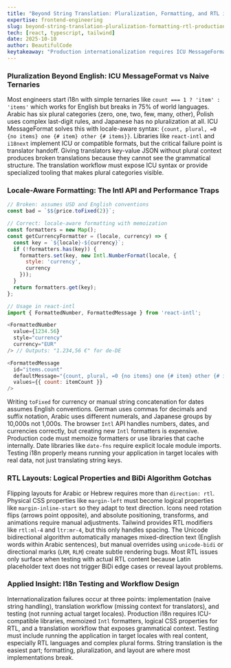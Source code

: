 ```yaml
---
title: "Beyond String Translation: Pluralization, Formatting, and RTL in Production I18n"
expertise: frontend-engineering
slug: beyond-string-translation-pluralization-formatting-rtl-production-i18n
tech: [react, typescript, tailwind]
date: 2025-10-10
author: BeautifulCode
keytakeaway: "Production internationalization requires ICU MessageFormat for plurals, memoized Intl formatters for locale-aware numbers and dates, logical CSS properties for RTL layouts, and testing with actual target locale content to catch BiDi and formatting edge cases."
---
```


### Pluralization Beyond English: ICU MessageFormat vs Naive Ternaries

Most engineers start i18n with simple ternaries like `count === 1 ? 'item' : 'items'` which works for English but breaks in 75% of world languages. Arabic has six plural categories (zero, one, two, few, many, other), Polish uses complex last-digit rules, and Japanese has no pluralization at all. ICU MessageFormat solves this with locale-aware syntax: `{count, plural, =0 {no items} one {# item} other {# items}}`. Libraries like `react-intl` and `i18next` implement ICU or compatible formats, but the critical failure point is translator handoff. Giving translators key-value JSON without plural context produces broken translations because they cannot see the grammatical structure. The translation workflow must expose ICU syntax or provide specialized tooling that makes plural categories visible.

### Locale-Aware Formatting: The Intl API and Performance Traps

```javascript
// Broken: assumes USD and English conventions
const bad = `$${price.toFixed(2)}`; 

// Correct: locale-aware formatting with memoization
const formatters = new Map();
const getCurrencyFormatter = (locale, currency) => {
  const key = `${locale}-${currency}`;
  if (!formatters.has(key)) {
    formatters.set(key, new Intl.NumberFormat(locale, { 
      style: 'currency', 
      currency 
    }));
  }
  return formatters.get(key);
};

// Usage in react-intl
import { FormattedNumber, FormattedMessage } from 'react-intl';

<FormattedNumber 
  value={1234.56} 
  style="currency" 
  currency="EUR" 
/> // Outputs: "1.234,56 €" for de-DE

<FormattedMessage 
  id="items.count"
  defaultMessage="{count, plural, =0 {no items} one {# item} other {# items}}"
  values={{ count: itemCount }}
/>
```

Writing `toFixed` for currency or manual string concatenation for dates assumes English conventions. German uses commas for decimals and suffix notation, Arabic uses different numerals, and Japanese groups by 10,000s not 1,000s. The browser `Intl` API handles numbers, dates, and currencies correctly, but creating new `Intl` formatters is expensive. Production code must memoize formatters or use libraries that cache internally. Date libraries like `date-fns` require explicit locale module imports. Testing i18n properly means running your application in target locales with real data, not just translating string keys.

### RTL Layouts: Logical Properties and BiDi Algorithm Gotchas

Flipping layouts for Arabic or Hebrew requires more than `direction: rtl`. Physical CSS properties like `margin-left` must become logical properties like `margin-inline-start` so they adapt to text direction. Icons need rotation flips (arrows point opposite), and absolute positioning, transforms, and animations require manual adjustments. Tailwind provides RTL modifiers like `rtl:ml-4` and `ltr:mr-4`, but this only handles spacing. The Unicode bidirectional algorithm automatically manages mixed-direction text (English words within Arabic sentences), but manual overrides using `unicode-bidi` or directional marks (`LRM`, `RLM`) create subtle rendering bugs. Most RTL issues only surface when testing with actual RTL content because Latin placeholder text does not trigger BiDi edge cases or reveal layout problems.

### Applied Insight: I18n Testing and Workflow Design

Internationalization failures occur at three points: implementation (naive string handling), translation workflow (missing context for translators), and testing (not running actual target locales). Production i18n requires ICU-compatible libraries, memoized `Intl` formatters, logical CSS properties for RTL, and a translation workflow that exposes grammatical context. Testing must include running the application in target locales with real content, especially RTL languages and complex plural forms. String translation is the easiest part; formatting, pluralization, and layout are where most implementations break.